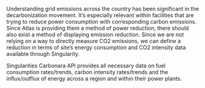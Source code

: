 Understanding grid emissions across the country has been significant in the decarbonization movement. It’s especially relevant within facilities that are trying to reduce power consumption with corresponding carbon emissions. Since Atlas is providing them a method of power reduction, there should also exist a method of displaying emission reduction. Since we are not relying on a way to directly measure CO2 emissions, we can define a reduction in terms of site’s energy consumption and CO2 intensity data available through Singularity.   

Singularities Carbonara API provides all necessary data on fuel consumption rates/trends, carbon intensity rates/trends and the influx/outflux of energy across a region and within their power plants.
